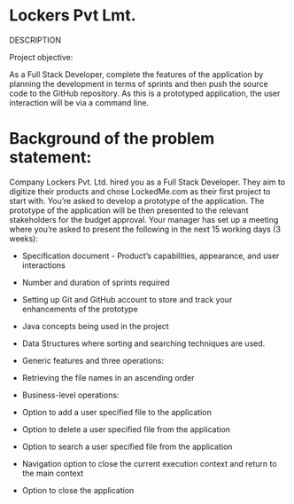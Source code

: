 # Lockers Pvt Lmt.
DESCRIPTION

Project objective: 

As a Full Stack Developer, complete the features of the application by planning the development in terms of sprints and then push the source code to the GitHub repository. As this is a prototyped application, the user interaction will be via a command line. 

# Background of the problem statement:
Company Lockers Pvt. Ltd. hired you as a Full Stack Developer. They aim to digitize their products and chose LockedMe.com as their first project to start with. You’re asked to develop a prototype of the application. The prototype of the application will be then presented to the relevant stakeholders for the budget approval. Your manager has set up a meeting where you’re asked to present the following in the next 15 working days (3 weeks): 

* Specification document - Product’s capabilities, appearance, and user interactions

* Number and duration of sprints required 

* Setting up Git and GitHub account to store and track your enhancements of the prototype 

* Java concepts being used in the project 

* Data Structures where sorting and searching techniques are used. 

* Generic features and three operations: 

* Retrieving the file names in an ascending order

* Business-level operations:

* Option to add a user specified file to the application

* Option to delete a user specified file from the application

* Option to search a user specified file from the application

* Navigation option to close the current execution context and return to the main context

* Option to close the application

 
